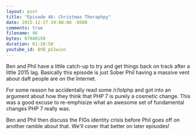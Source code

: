 ```yaml
---
layout: post
title: "Episode 46: Christmas Theraphpy"
date: 2015-12-27 19:00:00 -0500
comments: true
filename: 46
bytes: 67848150
duration: 01:10:50
youtube_id: QVB_pG1wioc
---
```


Ben and Phil have a little catch-up to try and get things back on track after a little 2015 lag. Basically this episode is just Sober Phil having a massive vent about daft people are on the Internet.

For some reason he accidentally read some /r/lolphp and got into an argument about how they think that PHP 7 is purely a cosmetic change. This was a good excuse to re-emphisize what an awesome set of fundamental changes PHP 7 really was.

Ben and Phil then discuss the FIGs identity crisis before Phil goes off on another ramble about that. We'll cover that better on later episodes!
